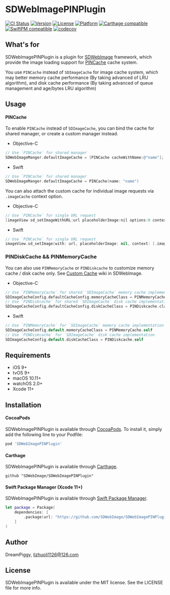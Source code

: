 # SDWebImagePINPlugin

[![CI Status](https://img.shields.io/travis/SDWebImage/SDWebImagePINPlugin.svg?style=flat)](https://travis-ci.org/SDWebImage/SDWebImagePINPlugin)
[![Version](https://img.shields.io/cocoapods/v/SDWebImagePINPlugin.svg?style=flat)](https://cocoapods.org/pods/SDWebImagePINPlugin)
[![License](https://img.shields.io/cocoapods/l/SDWebImagePINPlugin.svg?style=flat)](https://cocoapods.org/pods/SDWebImagePINPlugin)
[![Platform](https://img.shields.io/cocoapods/p/SDWebImagePINPlugin.svg?style=flat)](https://cocoapods.org/pods/SDWebImagePINPlugin)
[![Carthage compatible](https://img.shields.io/badge/Carthage-compatible-4BC51D.svg?style=flat)](https://github.com/SDWebImage/SDWebImagePINPlugin)
[![SwiftPM compatible](https://img.shields.io/badge/SwiftPM-compatible-brightgreen.svg?style=flat)](https://swift.org/package-manager/)
[![codecov](https://codecov.io/gh/SDWebImage/SDWebImagePINPlugin/branch/master/graph/badge.svg)](https://codecov.io/gh/SDWebImage/SDWebImagePINPlugin)


## What's for
SDWebImagePINPlugin is a plugin for [SDWebImage](https://github.com/rs/SDWebImage/) framework, which provide the image loading support for [PINCache](https://github.com/pinterest/PINCache) cache system.

You use `PINCache` instead of `SDImageCache` for image cache system, which may better memory cache performance (By taking advanced of LRU algorithm), and disk cache performance (By taking advanced of queue management and age/bytes LRU algorithm)

## Usage

#### PINCache
To enable `PINCache` instead of `SDImageCache`, you can bind the cache for shared manager, or create a custom manager instead.

+ Objective-C

```objectivec
// Use `PINCache` for shared manager
SDWebImageManger.defaultImageCache = [PINCache cacheWithName:@"name"];
```

+ Swift

```swift
// Use `PINCache` for shared manager
SDWebImageManger.defaultImageCache = PINCache(name: "name")
```

You can also attach the custom cache for individual image requests via `.imageCache` context option.

+ Objective-C

```objectivec
// Use `PINCache` for single URL request
[imageView sd_setImageWithURL:url placeholderImage:nil options:0 context:@{SDWebImageContextImageCache: @(pinCache)} progress:nil completion:completion];
```

+ Swift

```swift
// Use `PINCache` for single URL request
imageView.sd_setImage(with: url, placeholderImage: nil, context: [.imageCache : pinCache], progress: nil, completion: completion);
```

### PINDiskCache && PINMemoryCache

You can also use `PINMemoryCache` or `PINDiskcache` to customize memory cache / disk cache only. See [Custom Cache](https://github.com/rs/SDWebImage/wiki/Advanced-Usage#custom-cache-50) wiki in SDWebImage.

+ Objective-C

```objectivec
// Use `PINMemoryCache` for shared `SDImageCache` memory cache implementation
SDImageCacheConfig.defaultCacheConfig.memoryCacheClass = PINMemoryCache.class;
// Use `PINDiskcache` for shared `SDImageCache` disk cache implementation
SDImageCacheConfig.defaultCacheConfig.diskCacheClass = PINDiskcache.class;
```

+ Swift

```swift
// Use `PINMemoryCache` for `SDImageCache` memory cache implementation
SDImageCacheConfig.default.memoryCacheClass = PINMemoryCache.self
// Use `PINDiskcache` for `SDImageCache` disk cache implementation
SDImageCacheConfig.default.diskCacheClass = PINDiskcache.self
```

## Requirements

+ iOS 9+
+ tvOS 9+
+ macOS 10.11+
+ watchOS 2.0+
+ Xcode 11+

## Installation

#### CocoaPods

SDWebImagePINPlugin is available through [CocoaPods](https://cocoapods.org). To install
it, simply add the following line to your Podfile:

```ruby
pod 'SDWebImagePINPlugin'
```

#### Carthage

SDWebImagePINPlugin is available through [Carthage](https://github.com/Carthage/Carthage).

```
github "SDWebImage/SDWebImagePINPlugin"
```

#### Swift Package Manager (Xcode 11+)

SDWebImagePINPlugin is available through [Swift Package Manager](https://swift.org/package-manager).

```swift
let package = Package(
    dependencies: [
        .package(url: "https://github.com/SDWebImage/SDWebImagePINPlugin.git", from: "0.3.0")
    ]
)
```

## Author

DreamPiggy, lizhuoli1126@126.com

## License

SDWebImagePINPlugin is available under the MIT license. See the LICENSE file for more info.


